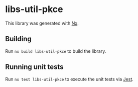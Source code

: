# libs-util-pkce

This library was generated with [Nx](https://nx.dev).

## Building

Run `nx build libs-util-pkce` to build the library.

## Running unit tests

Run `nx test libs-util-pkce` to execute the unit tests via [Jest](https://jestjs.io).
